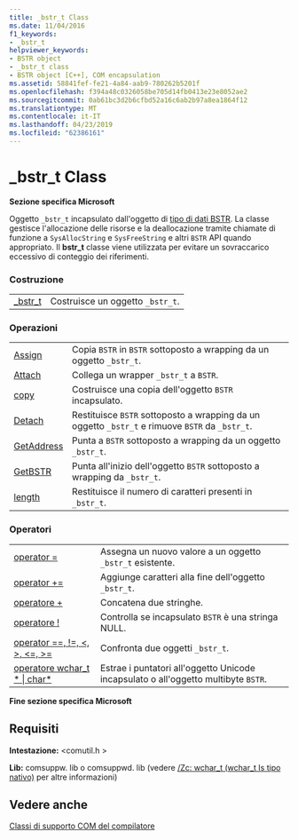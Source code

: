 ```yaml
---
title: _bstr_t Class
ms.date: 11/04/2016
f1_keywords:
- _bstr_t
helpviewer_keywords:
- BSTR object
- _bstr_t class
- BSTR object [C++], COM encapsulation
ms.assetid: 58841fef-fe21-4a84-aab9-780262b5201f
ms.openlocfilehash: f394a48c0326058be705d14fb0413e23e8052ae2
ms.sourcegitcommit: 0ab61bc3d2b6cfbd52a16c6ab2b97a8ea1864f12
ms.translationtype: MT
ms.contentlocale: it-IT
ms.lasthandoff: 04/23/2019
ms.locfileid: "62386161"
---
```

# <a name="bstrt-class"></a>_bstr_t Class

**Sezione specifica Microsoft**

Oggetto `_bstr_t` incapsulato dall'oggetto di [tipo di dati BSTR](/previous-versions/windows/desktop/automat/bstr). La classe gestisce l'allocazione delle risorse e la deallocazione tramite chiamate di funzione a `SysAllocString` e `SysFreeString` e altri `BSTR` API quando appropriato. Il **bstr_t** classe viene utilizzata per evitare un sovraccarico eccessivo di conteggio dei riferimenti.

### <a name="construction"></a>Costruzione

|||
|-|-|
|[_bstr_t](../cpp/bstr-t-bstr-t.md)|Costruisce un oggetto `_bstr_t`.|

### <a name="operations"></a>Operazioni

|||
|-|-|
|[Assign](../cpp/bstr-t-assign.md)|Copia `BSTR` in  `BSTR` sottoposto a wrapping da un oggetto `_bstr_t`.|
|[Attach](../cpp/bstr-t-attach.md)|Collega un wrapper `_bstr_t` a  `BSTR`.|
|[copy](../cpp/bstr-t-copy.md)|Costruisce una copia dell'oggetto `BSTR` incapsulato.|
|[Detach](../cpp/bstr-t-detach.md)|Restituisce `BSTR` sottoposto a wrapping da un oggetto `_bstr_t` e rimuove `BSTR` da `_bstr_t`.|
|[GetAddress](../cpp/bstr-t-getaddress.md)|Punta a `BSTR` sottoposto a wrapping da un oggetto `_bstr_t`.|
|[GetBSTR](../cpp/bstr-t-getbstr.md)|Punta all'inizio dell'oggetto `BSTR` sottoposto a wrapping da `_bstr_t`.|
|[length](../cpp/bstr-t-length.md)|Restituisce il numero di caratteri presenti in `_bstr_t`.|

### <a name="operators"></a>Operatori

|||
|-|-|
|[operator =](../cpp/bstr-t-operator-equal.md)|Assegna un nuovo valore a un oggetto `_bstr_t` esistente.|
|[operator +=](../cpp/bstr-t-operator-add-equal-plus.md)|Aggiunge caratteri alla fine dell'oggetto `_bstr_t`.|
|[operatore +](../cpp/bstr-t-operator-add-equal-plus.md)|Concatena due stringhe.|
|[operatore !](../cpp/bstr-t-operator-logical-not.md)|Controlla se incapsulato `BSTR` è una stringa NULL.|
|[operator ==, !=, \<, >, \<=, >=](../cpp/bstr-t-relational-operators.md)|Confronta due oggetti `_bstr_t`.|
|[operatore wchar_t * &#124; char\*](../cpp/bstr-t-wchar-t-star-bstr-t-char-star.md)|Estrae i puntatori all'oggetto Unicode incapsulato o all'oggetto multibyte `BSTR`.|

**Fine sezione specifica Microsoft**

## <a name="requirements"></a>Requisiti

**Intestazione:** \<comutil.h >

**Lib:** comsuppw. lib o comsuppwd. lib (vedere [/Zc: wchar_t (wchar_t Is tipo nativo)](../build/reference/zc-wchar-t-wchar-t-is-native-type.md) per altre informazioni)

## <a name="see-also"></a>Vedere anche

[Classi di supporto COM del compilatore](../cpp/compiler-com-support-classes.md)